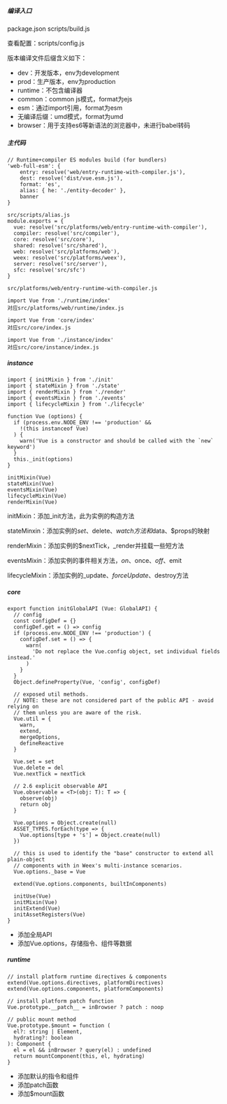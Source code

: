 ##### 编译入口

package.json scripts/build.js

查看配置：scripts/config.js

版本编译文件后缀含义如下：

- dev：开发版本，env为development
- prod：生产版本，env为production
- runtime：不包含编译器
- common：common js模式，format为ejs
- esm：通过import引用，format为esm
- 无编译后缀：umd模式，format为umd
- browser：用于支持es6等新语法的浏览器中，未进行babel转码

##### 主代码

```
// Runtime+compiler ES modules build (for bundlers)
'web-full-esm': {
	entry: resolve('web/entry-runtime-with-compiler.js'),
	dest: resolve('dist/vue.esm.js'),
	format: 'es',
	alias: { he: './entity-decoder' },
	banner
}

src/scripts/alias.js
module.exports = {
  vue: resolve('src/platforms/web/entry-runtime-with-compiler'),
  compiler: resolve('src/compiler'),
  core: resolve('src/core'),
  shared: resolve('src/shared'),
  web: resolve('src/platforms/web'),
  weex: resolve('src/platforms/weex'),
  server: resolve('src/server'),
  sfc: resolve('src/sfc')
}

src/platforms/web/entry-runtime-with-compiler.js

import Vue from './runtime/index'
对应src/platforms/web/runtime/index.js

import Vue from 'core/index'
对应src/core/index.js

import Vue from './instance/index'
对应src/core/instance/index.js
```

##### instance

```
import { initMixin } from './init'
import { stateMixin } from './state'
import { renderMixin } from './render'
import { eventsMixin } from './events'
import { lifecycleMixin } from './lifecycle'

function Vue (options) {
  if (process.env.NODE_ENV !== 'production' &&
    !(this instanceof Vue)
  ) {
    warn('Vue is a constructor and should be called with the `new` keyword')
  }
  this._init(options)
}

initMixin(Vue)
stateMixin(Vue)
eventsMixin(Vue)
lifecycleMixin(Vue)
renderMixin(Vue)
```

initMixin：添加_init方法，此为实例的构造方法

stateMinxin：添加实例的$set、$delete、$watch方法和$data、$props的映射

renderMixin：添加实例的$nextTick，_render并挂载一些短方法

eventsMixin：添加实例的事件相关方法，$on、$once、$off、$emit

lifecycleMixin：添加实例的_update、$forceUpdate、$destroy方法

##### core

```
export function initGlobalAPI (Vue: GlobalAPI) {
  // config
  const configDef = {}
  configDef.get = () => config
  if (process.env.NODE_ENV !== 'production') {
    configDef.set = () => {
      warn(
        'Do not replace the Vue.config object, set individual fields instead.'
      )
    }
  }
  Object.defineProperty(Vue, 'config', configDef)

  // exposed util methods.
  // NOTE: these are not considered part of the public API - avoid relying on
  // them unless you are aware of the risk.
  Vue.util = {
    warn,
    extend,
    mergeOptions,
    defineReactive
  }

  Vue.set = set
  Vue.delete = del
  Vue.nextTick = nextTick

  // 2.6 explicit observable API
  Vue.observable = <T>(obj: T): T => {
    observe(obj)
    return obj
  }

  Vue.options = Object.create(null)
  ASSET_TYPES.forEach(type => {
    Vue.options[type + 's'] = Object.create(null)
  })

  // this is used to identify the "base" constructor to extend all plain-object
  // components with in Weex's multi-instance scenarios.
  Vue.options._base = Vue

  extend(Vue.options.components, builtInComponents)

  initUse(Vue)
  initMixin(Vue)
  initExtend(Vue)
  initAssetRegisters(Vue)
}
```

- 添加全局API
- 添加Vue.options，存储指令、组件等数据

##### runtime

```
// install platform runtime directives & components
extend(Vue.options.directives, platformDirectives)
extend(Vue.options.components, platformComponents)

// install platform patch function
Vue.prototype.__patch__ = inBrowser ? patch : noop

// public mount method
Vue.prototype.$mount = function (
  el?: string | Element,
  hydrating?: boolean
): Component {
  el = el && inBrowser ? query(el) : undefined
  return mountComponent(this, el, hydrating)
}
```

- 添加默认的指令和组件
- 添加patch函数
- 添加$mount函数
